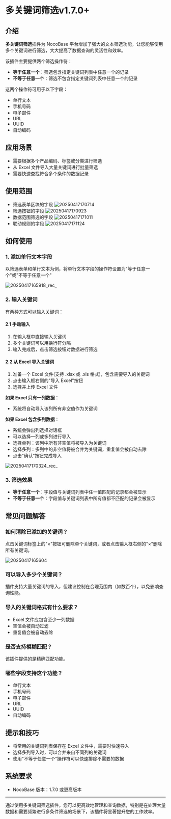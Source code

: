 # 多关键词筛选<Badge>v1.7.0+</Badge>

<PluginInfo commercial="true" name="filter-operator-multiple-keywords"></PluginInfo>

## 介绍

**多关键词筛选**插件为 NocoBase 平台增加了强大的文本筛选功能，让您能够使用多个关键词进行筛选，大大提高了数据查询的灵活性和效率。

该插件主要提供两个筛选操作符：
- **等于任意一个**：筛选包含指定关键词列表中任意一个的记录
- **不等于任意一个**：筛选不包含指定关键词列表中任意一个的记录

这两个操作符可用于以下字段：
- 单行文本
- 手机号码
- 电子邮件
- URL
- UUID
- 自动编码

## 应用场景

- 需要根据多个产品编码、标签或分类进行筛选
- 从 Excel 文件导入大量关键词进行批量筛选
- 需要快速查找符合多个条件的数据记录

## 使用范围

- 筛选表单区块的字段
![20250417170714](https://static-docs.nocobase.com/20250417170714.png)
- 筛选按钮的字段
![20250417170923](https://static-docs.nocobase.com/20250417170923.png)
- 数据范围筛选的字段
![20250417171011](https://static-docs.nocobase.com/20250417171011.png)
- 联动规则的字段
![20250417171124](https://static-docs.nocobase.com/20250417171124.png)

## 如何使用

### 1. 添加单行文本字段

以筛选表单和单行文本为例，将单行文本字段的操作符设置为"等于任意一个"或"不等于任意一个"

![20250417165918_rec_](https://static-docs.nocobase.com/20250417165918_rec_.gif)

### 2. 输入关键词

有两种方式可以输入关键词：

#### 2.1 手动输入

1. 在输入框中直接输入关键词
2. 多个关键词可以用换行符分隔
3. 输入完成后，点击筛选按钮对数据进行筛选

#### 2.2 从 Excel 导入关键词

1. 准备一个 Excel 文件(支持 .xlsx 或 .xls 格式)，包含需要导入的关键词
2. 点击输入框右侧的"导入 Excel"按钮
3. 选择并上传 Excel 文件

**如果 Excel 只有一列数据**：
- 系统将自动导入该列所有非空值作为关键词

**如果 Excel 包含多列数据**：
- 系统会弹出列选择对话框
- 可以选择一列或多列进行导入
- 选择单列：该列中所有非空值将被导入为关键词
- 选择多列：多列中的非空值将被合并为关键词，重复值会被自动去除
- 点击"确认"按钮完成导入

![20250417170324_rec_](https://static-docs.nocobase.com/20250417170324_rec_.gif)

### 3. 筛选效果

- **等于任意一个**：字段值与关键词列表中任一值匹配的记录都会被显示
- **不等于任意一个**：字段值与关键词列表中所有值都不匹配的记录会被显示

## 常见问题解答

### 如何清除已添加的关键词？

点击关键词标签上的"×"按钮可删除单个关键词，或者点击输入框右侧的"×"删除所有关键词。

![20250417165604](https://static-docs.nocobase.com/20250417165604.png)

### 可以导入多少个关键词？

插件支持大量关键词的导入，但建议控制在合理范围内（如数百个），以免影响查询性能。

### 导入的关键词格式有什么要求？

- Excel 文件应包含至少一列数据
- 空值会被自动过滤
- 重复值会被自动去除

### 是否支持模糊匹配？

该插件提供的是精确匹配功能。

### 哪些字段支持这个功能？

- 单行文本
- 手机号码
- 电子邮件
- URL
- UUID
- 自动编码

## 提示和技巧

- 将常用的关键词列表保存在 Excel 文件中，需要时快速导入
- 选择多列导入时，可以合并来自不同列的关键词
- 使用"不等于任意一个"操作符可以快速排除不需要的数据

## 系统要求

- NocoBase 版本：1.7.0 或更高版本

---

通过使用多关键词筛选插件，您可以更高效地管理和查询数据，特别是在处理大量数据和需要频繁进行多条件筛选的场景下，该插件将显著提升您的工作效率。
